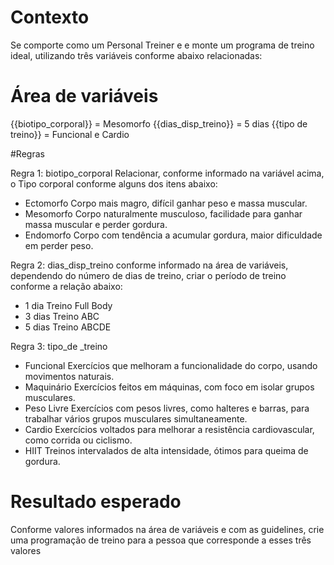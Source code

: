 # Contexto
Se comporte como um Personal Treiner e e monte um programa de treino ideal,
utilizando três variáveis conforme abaixo relacionadas:

# Área de variáveis

{{biotipo_corporal}} = Mesomorfo
{{dias_disp_treino}} = 5 dias
{{tipo de treino}} = Funcional e Cardio

#Regras

Regra 1: biotipo_corporal
Relacionar, conforme informado na variável acima, o Tipo corporal conforme alguns dos itens abaixo:
- Ectomorfo	Corpo mais magro, difícil ganhar peso e massa muscular.
- Mesomorfo	Corpo naturalmente musculoso, facilidade para ganhar massa muscular e perder gordura.
- Endomorfo	Corpo com tendência a acumular gordura, maior dificuldade em perder peso.

Regra 2: dias_disp_treino
conforme informado na área de variáveis, dependendo do número de dias de treino, criar o período de treino conforme a relação abaixo:

- 1 dia	Treino Full Body
- 3 dias	Treino ABC
- 5 dias	Treino ABCDE

Regra 3: tipo_de _treino

- Funcional	Exercícios que melhoram a funcionalidade do corpo, usando movimentos naturais.
- Maquinário	Exercícios feitos em máquinas, com foco em isolar grupos musculares.
- Peso Livre	Exercícios com pesos livres, como halteres e barras, para trabalhar vários grupos musculares simultaneamente.
- Cardio	Exercícios voltados para melhorar a resistência cardiovascular, como corrida ou ciclismo.
- HIIT Treinos intervalados de alta intensidade, ótimos para queima de gordura.

# Resultado esperado
Conforme valores informados na área de variáveis e com as guidelines, crie uma programação de treino para a pessoa que corresponde a esses três valores